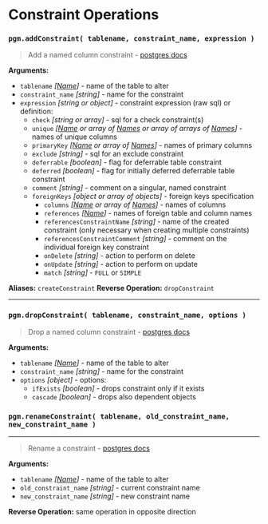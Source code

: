 # Constraint Operations

### `pgm.addConstraint( tablename, constraint_name, expression )`

> Add a named column constraint - [postgres docs](http://www.postgresql.org/docs/current/static/sql-altertable.html)

**Arguments:**

- `tablename` _[[Name](/migrations/#type)]_ - name of the table to alter
- `constraint_name` _[string]_ - name for the constraint
- `expression` _[string or object]_ - constraint expression (raw sql) or definition:
  - `check` _[string or array]_ - sql for a check constraint(s)
  - `unique` _[[Name](/migrations/#type) or array of [Names](/migrations/#type) or array of arrays of [Names](/migrations/#type)]_ - names of unique columns
  - `primaryKey` _[[Name](/migrations/#type) or array of [Names](/migrations/#type)]_ - names of primary columns
  - `exclude` _[string]_ - sql for an exclude constraint
  - `deferrable` _[boolean]_ - flag for deferrable table constraint
  - `deferred` _[boolean]_ - flag for initially deferred deferrable table constraint
  - `comment` _[string]_ - comment on a singular, named constraint
  - `foreignKeys` _[object or array of objects]_ - foreign keys specification
    - `columns` _[[Name](/migrations/#type) or array of [Names](/migrations/#type)]_ - names of columns
    - `references` _[[Name](/migrations/#type)]_ - names of foreign table and column names
    - `referencesConstraintName` _[string]_ - name of the created constraint (only necessary when creating multiple constraints)
    - `referencesConstraintComment` _[string]_ - comment on the individual foreign key constraint
    - `onDelete` _[string]_ - action to perform on delete
    - `onUpdate` _[string]_ - action to perform on update
    - `match` _[string]_ - `FULL` or `SIMPLE`

**Aliases:** `createConstraint`
**Reverse Operation:** `dropConstraint`

---

### `pgm.dropConstraint( tablename, constraint_name, options )`

> Drop a named column constraint - [postgres docs](http://www.postgresql.org/docs/current/static/sql-altertable.html)

**Arguments:**

- `tablename` _[[Name](/migrations/#type)]_ - name of the table to alter
- `constraint_name` _[string]_ - name for the constraint
- `options` _[object]_ - options:
  - `ifExists` _[boolean]_ - drops constraint only if it exists
  - `cascade` _[boolean]_ - drops also dependent objects

### `pgm.renameConstraint( tablename, old_constraint_name, new_constraint_name )`

---

> Rename a constraint - [postgres docs](http://www.postgresql.org/docs/current/static/sql-altertable.html)

**Arguments:**

- `tablename` _[[Name](/migrations/#type)]_ - name of the table to alter
- `old_constraint_name` _[string]_ - current constraint name
- `new_constraint_name` _[string]_ - new constraint name

**Reverse Operation:** same operation in opposite direction
